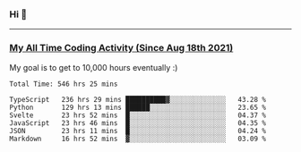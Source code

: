 ### Hi 🙂

---

### <a href="https://wakatime.com/@Eroxl">My All Time Coding Activity (Since Aug 18th 2021)</a>
My goal is to get to 10,000 hours eventually :)
<!--START_SECTION:waka-->

```text
Total Time: 546 hrs 25 mins

TypeScript   236 hrs 29 mins ██████████▓░░░░░░░░░░░░░░   43.28 %
Python       129 hrs 13 mins ██████░░░░░░░░░░░░░░░░░░░   23.65 %
Svelte       23 hrs 52 mins  █░░░░░░░░░░░░░░░░░░░░░░░░   04.37 %
JavaScript   23 hrs 46 mins  █░░░░░░░░░░░░░░░░░░░░░░░░   04.35 %
JSON         23 hrs 11 mins  █░░░░░░░░░░░░░░░░░░░░░░░░   04.24 %
Markdown     16 hrs 52 mins  ▓░░░░░░░░░░░░░░░░░░░░░░░░   03.09 %
```

<!--END_SECTION:waka-->
